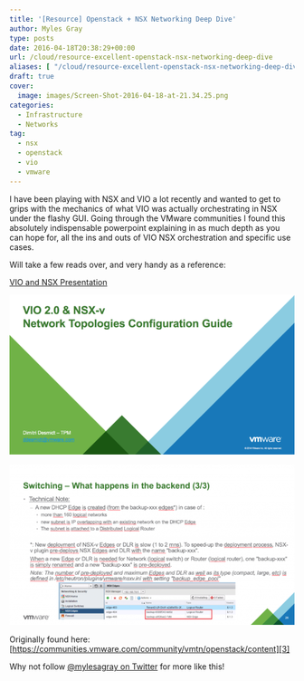 ```yaml
---
title: '[Resource] Openstack + NSX Networking Deep Dive'
author: Myles Gray
type: posts
date: 2016-04-18T20:38:29+00:00
url: /cloud/resource-excellent-openstack-nsx-networking-deep-dive
aliases: [ "/cloud/resource-excellent-openstack-nsx-networking-deep-dive/amp" ]
draft: true
cover:
  image: images/Screen-Shot-2016-04-18-at-21.34.25.png
categories:
  - Infrastructure
  - Networks
tag:
  - nsx
  - openstack
  - vio
  - vmware
---
```


I have been playing with NSX and VIO a lot recently and wanted to get to grips with the mechanics of what VIO was actually orchestrating in NSX under the flashy GUI. Going through the VMware communities I found this absolutely indispensable powerpoint explaining in as much depth as you can hope for, all the ins and outs of VIO NSX orchestration and specific use cases.

Will take a few reads over, and very handy as a reference:

[VIO and NSX Presentation][5]

![VIO and NSX title slide][1]

![VIO and NSX switching][2]

Originally found here: [https://communities.vmware.com/community/vmtn/openstack/content][3]

Why not follow [@mylesagray on Twitter][4] for more like this!

 [1]: images/Screen-Shot-2016-04-18-at-21.36.18.png
 [2]: images/Screen-Shot-2016-04-18-at-21.34.25.png
 [3]: https://communities.vmware.com/community/vmtn/openstack/content
 [4]: https://twitter.com/mylesagray
 [5]: images/VIO2.0NSX-Network-Topologies-Configuration-Guide-v1.0public.pptx